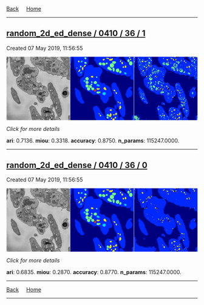 
[Back](..)&nbsp;&nbsp;&nbsp;&nbsp;&nbsp;[Home](https://leapmanlab.github.io/snapshots)

---

<div class="summary"><a href="1"><h2>random_2d_ed_dense / 0410 / 36 / 1</h2></a><p>Created 07 May 2019, 11:56:55
</p><a href="1"><img src="1/media/summary.png" align="center"></a><p>
<i>Click for more details</i>
</p></div>

**ari**: 0.7136. **miou**: 0.3318. **accuracy**: 0.8750. **n_params**: 115247.0000. 

---

<div class="summary"><a href="0"><h2>random_2d_ed_dense / 0410 / 36 / 0</h2></a><p>Created 07 May 2019, 11:56:55
</p><a href="0"><img src="0/media/summary.png" align="center"></a><p>
<i>Click for more details</i>
</p></div>

**ari**: 0.6835. **miou**: 0.2870. **accuracy**: 0.8770. **n_params**: 115247.0000. 

---

[Back](..)&nbsp;&nbsp;&nbsp;&nbsp;&nbsp;[Home](https://leapmanlab.github.io/snapshots)

---
